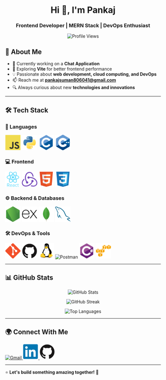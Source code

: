 <h1 align="center">Hi 👋, I'm Pankaj</h1>
<h3 align="center">Frontend Developer | MERN Stack | DevOps Enthusiast</h3>

<p align="center">
  <img src="https://komarev.com/ghpvc/?username=psrkrk&label=Profile%20views&color=0e75b6&style=flat" alt="Profile Views" />
</p>

## 🚀 About Me  
- 🔭 Currently working on a **Chat Application**  
- 🌱 Exploring **Vite** for better frontend performance  
- 💡 Passionate about **web development, cloud computing, and DevOps**  
- 📫 Reach me at **pankajsuman806041@gmail.com**  
- 🔍 Always curious about new **technologies and innovations**  

---

## 🛠️ Tech Stack  

### 🚀 Languages  
<p align="left">
  <img src="https://raw.githubusercontent.com/devicons/devicon/master/icons/javascript/javascript-original.svg" alt="JavaScript" width="50" height="50"/>
  <img src="https://raw.githubusercontent.com/devicons/devicon/master/icons/python/python-original.svg" alt="Python" width="50" height="50"/>
  <img src="https://raw.githubusercontent.com/devicons/devicon/master/icons/c/c-original.svg" alt="C" width="50" height="50"/>
  <img src="https://raw.githubusercontent.com/devicons/devicon/master/icons/cplusplus/cplusplus-original.svg" alt="C++" width="50" height="50"/>
</p>

### 💻 Frontend  
<p align="left">
  <img src="https://raw.githubusercontent.com/devicons/devicon/master/icons/react/react-original-wordmark.svg" alt="React" width="50" height="50"/>
  <img src="https://raw.githubusercontent.com/devicons/devicon/master/icons/redux/redux-original.svg" alt="Redux" width="50" height="50"/>
  <img src="https://raw.githubusercontent.com/devicons/devicon/master/icons/html5/html5-original.svg" alt="HTML" width="50" height="50"/>
  <img src="https://raw.githubusercontent.com/devicons/devicon/master/icons/css3/css3-original.svg" alt="CSS" width="50" height="50"/>
</p>

### ⚙️ Backend & Databases  
<p align="left">
  <img src="https://raw.githubusercontent.com/devicons/devicon/master/icons/nodejs/nodejs-original.svg" alt="Node.js" width="50" height="50"/>
  <img src="https://raw.githubusercontent.com/devicons/devicon/master/icons/express/express-original.svg" alt="Express.js" width="50" height="50"/>
  <img src="https://raw.githubusercontent.com/devicons/devicon/master/icons/mongodb/mongodb-original.svg" alt="MongoDB" width="50" height="50"/>
  <img src="https://raw.githubusercontent.com/devicons/devicon/master/icons/mysql/mysql-original.svg" alt="MySQL" width="50" height="50"/>
</p>

### 🛠️ DevOps & Tools  
<p align="left">
  <img src="https://raw.githubusercontent.com/devicons/devicon/master/icons/git/git-original.svg" alt="Git" width="50" height="50"/>
  <img src="https://raw.githubusercontent.com/devicons/devicon/master/icons/github/github-original.svg" alt="GitHub" width="50" height="50"/>
  <img src="https://raw.githubusercontent.com/devicons/devicon/master/icons/linux/linux-original.svg" alt="Linux" width="50" height="50"/>
  <img src="https://www.vectorlogo.zone/logos/getpostman/getpostman-icon.svg" alt="Postman" width="50" height="50"/>
  <img src="https://raw.githubusercontent.com/devicons/devicon/master/icons/csharp/csharp-original.svg" alt="C#" width="50" height="50"/>
  <img src="https://raw.githubusercontent.com/devicons/devicon/master/icons/amazonwebservices/amazonwebservices-original.svg" alt="AWS" width="50" height="50"/>
</p>

---

## 📊 GitHub Stats  

<p align="center">
  <img src="https://github-readme-stats.vercel.app/api?username=psrkrk&show_icons=true&theme=tokyonight" alt="GitHub Stats" />
</p>

<p align="center">
  <img src="https://github-readme-streak-stats.herokuapp.com/?user=psrkrk&theme=tokyonight" alt="GitHub Streak" />
</p>

<p align="center">
  <img src="https://github-readme-stats.vercel.app/api/top-langs?username=psrkrk&layout=compact&theme=tokyonight" alt="Top Languages" />
</p>

---

## 🌍 Connect With Me  

<p align="left">
  <a href="mailto:pankajsuman806041@gmail.com">
    <img src="https://www.vectorlogo.zone/logos/gmail/gmail-icon.svg" alt="Gmail" width="50" height="50"/>
  </a>
  <a href="https://linkedin.com/in/your-linkedin" target="_blank">
    <img src="https://raw.githubusercontent.com/devicons/devicon/master/icons/linkedin/linkedin-original.svg" alt="LinkedIn" width="50" height="50"/>
  </a>
  <a href="https://github.com/psrkrk">
    <img src="https://raw.githubusercontent.com/devicons/devicon/master/icons/github/github-original.svg" alt="GitHub" width="50" height="50"/>
  </a>
</p>

---

⭐ **Let's build something amazing together!** 🚀
